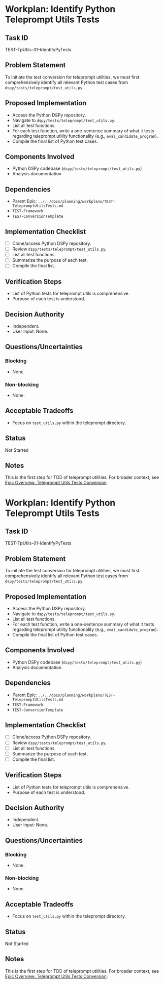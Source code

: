# Workplan: Identify Python Teleprompt Utils Tests

## Task ID
TEST-TpUtils-01-IdentifyPyTests

## Problem Statement
To initiate the test conversion for teleprompt utilities, we must first comprehensively identify all relevant Python test cases from `dspy/tests/teleprompt/test_utils.py`.

## Proposed Implementation
- Access the Python DSPy repository.
- Navigate to `dspy/tests/teleprompt/test_utils.py`.
- List all test functions.
- For each test function, write a one-sentence summary of what it tests regarding teleprompt utility functionality (e.g., `eval_candidate_program`).
- Compile the final list of Python test cases.

## Components Involved
- Python DSPy codebase (`dspy/tests/teleprompt/test_utils.py`)
- Analysis documentation.

## Dependencies
- Parent Epic: `../../docs/planning/workplans/TEST-TelepromptUtilsTests.md`
- `TEST-Framework`
- `TEST-ConversionTemplate`

## Implementation Checklist
- [ ] Clone/access Python DSPy repository.
- [ ] Review `dspy/tests/teleprompt/test_utils.py`.
- [ ] List all test functions.
- [ ] Summarize the purpose of each test.
- [ ] Compile the final list.

## Verification Steps
- List of Python tests for teleprompt utils is comprehensive.
- Purpose of each test is understood.

## Decision Authority
- Independent.
- User Input: None.

## Questions/Uncertainties
### Blocking
- None.
### Non-blocking
- None.

## Acceptable Tradeoffs
- Focus on `test_utils.py` within the teleprompt directory.

## Status
Not Started

## Notes
This is the first step for TDD of teleprompt utilities.
For broader context, see [Epic Overview: Teleprompt Utils Tests Conversion](../../docs/planning/workplans/TEST-TelepromptUtilsTests.md).
# Workplan: Identify Python Teleprompt Utils Tests

## Task ID
TEST-TpUtils-01-IdentifyPyTests

## Problem Statement
To initiate the test conversion for teleprompt utilities, we must first comprehensively identify all relevant Python test cases from `dspy/tests/teleprompt/test_utils.py`.

## Proposed Implementation
- Access the Python DSPy repository.
- Navigate to `dspy/tests/teleprompt/test_utils.py`.
- List all test functions.
- For each test function, write a one-sentence summary of what it tests regarding teleprompt utility functionality (e.g., `eval_candidate_program`).
- Compile the final list of Python test cases.

## Components Involved
- Python DSPy codebase (`dspy/tests/teleprompt/test_utils.py`)
- Analysis documentation.

## Dependencies
- Parent Epic: `../../docs/planning/workplans/TEST-TelepromptUtilsTests.md`
- `TEST-Framework`
- `TEST-ConversionTemplate`

## Implementation Checklist
- [ ] Clone/access Python DSPy repository.
- [ ] Review `dspy/tests/teleprompt/test_utils.py`.
- [ ] List all test functions.
- [ ] Summarize the purpose of each test.
- [ ] Compile the final list.

## Verification Steps
- List of Python tests for teleprompt utils is comprehensive.
- Purpose of each test is understood.

## Decision Authority
- Independent.
- User Input: None.

## Questions/Uncertainties
### Blocking
- None.
### Non-blocking
- None.

## Acceptable Tradeoffs
- Focus on `test_utils.py` within the teleprompt directory.

## Status
Not Started

## Notes
This is the first step for TDD of teleprompt utilities.
For broader context, see [Epic Overview: Teleprompt Utils Tests Conversion](../../docs/planning/workplans/TEST-TelepromptUtilsTests.md).